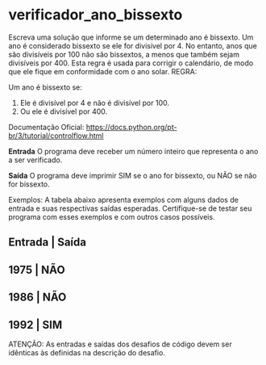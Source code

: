 # verificador_ano_bissexto
Escreva uma solução que informe se um determinado ano é bissexto. Um ano é considerado bissexto se ele for divisível por 4. No entanto, anos que são divisíveis por 100 não são bissextos, a menos que também sejam divisíveis por 400. Esta regra é usada para corrigir o calendário, de modo que ele fique em conformidade com o ano solar.
REGRA:

Um ano é bissexto se:
1. Ele é divisível por 4 e não é divisível por 100.
2. Ou ele é divisível por 400.

Documentação Oficial:
https://docs.python.org/pt-br/3/tutorial/controlflow.html

**Entrada**
O programa deve receber um número inteiro que representa o ano a ser verificado.

**Saída**
O programa deve imprimir SIM se o ano for bissexto, ou NÃO se não for bissexto.

Exemplos:
A tabela abaixo apresenta exemplos com alguns dados de entrada e suas respectivas saídas esperadas. Certifique-se de testar seu programa com esses exemplos e com outros casos possíveis.

## Entrada	     |          Saída
## 1975	         |          NÃO
## 1986	         |          NÃO
## 1992	         |          SIM


ATENÇÃO: As entradas e saídas dos desafios de código devem ser idênticas às definidas na descrição do desafio.
